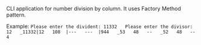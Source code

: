 CLI application for number division by column.
It uses Factory Method pattern.

Example:
   `Please enter the divident: 11332  
   Please enter the divisor: 12  
   _11332|12  
    108  |---  
    ---  |944  
     _53  
      48  
      --  
      _52  
       48  
       --  
        4  
`
